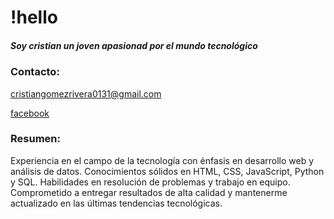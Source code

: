 <!DOCTYPE html>
<html lang="en">
    <head>
        <meta charset="utf-8">
      <h1>!hello
</h1>
        <link herf="styles" rel="stylesheet" type="text/css"/>
    </head>
    <body>
        <h5>Soy cristian un joven apasionad por el mundo tecnológico</h5>
       <h3>Contacto:</h3>
        <p><a href="cristiangomezrivera0131@gmail.com">cristiangomezrivera0131@gmail.com</p>
          <a href="https://www.facebook.com/christn87">facebook</a>
        <h3>Resumen:</h3>
        <p>Experiencia en el campo de la tecnología con énfasis en desarrollo web y análisis de datos. Conocimientos sólidos en HTML, CSS, JavaScript, Python y SQL. Habilidades en resolución de problemas y trabajo en equipo. Comprometido a entregar resultados de alta calidad y mantenerme actualizado en las últimas tendencias tecnológicas.</p>
    </body>
</html>
